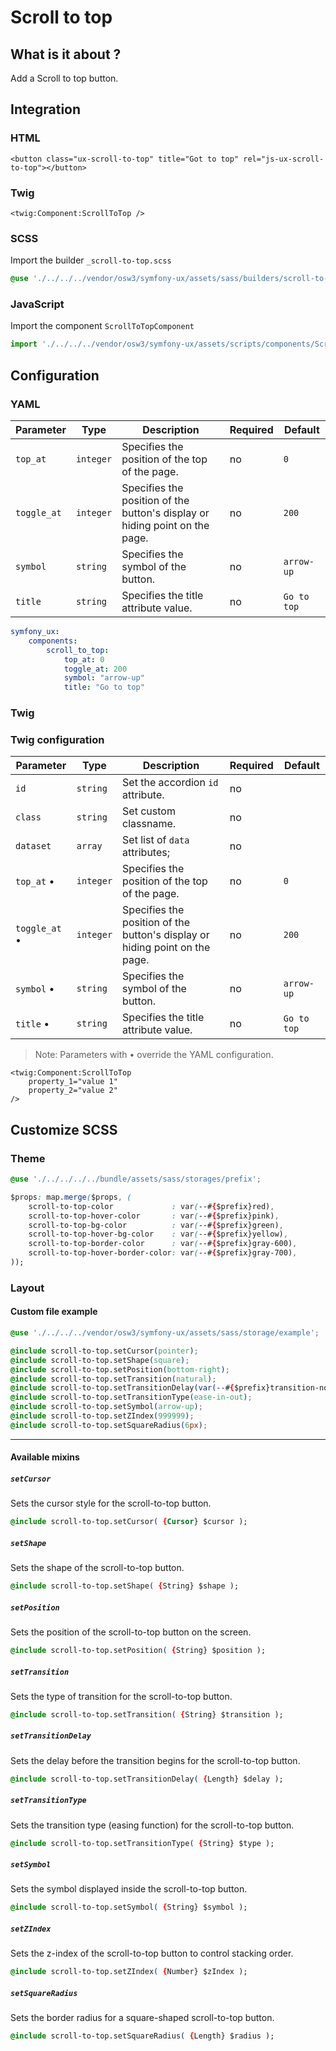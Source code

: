 # Scroll to top



## What is it about ?

Add a Scroll to top button.



## Integration

<!-- tabs:start -->
### **HTML**

```twig
<button class="ux-scroll-to-top" title="Got to top" rel="js-ux-scroll-to-top"></button>
``` 

### **Twig**

```twig
<twig:Component:ScrollToTop />
``` 

### **SCSS**

Import the builder `_scroll-to-top.scss`

```css 
@use './../../../vendor/osw3/symfony-ux/assets/sass/builders/scroll-to-top';
```

### **JavaScript**

Import the component `ScrollToTopComponent`

```js
import './../../../vendor/osw3/symfony-ux/assets/scripts/components/ScrollToTopComponent';
```
<!-- tabs:end -->



## Configuration

<!-- tabs:start -->
### **YAML**

| Parameter | Type | Description | Required | Default |
|-|-|-|-|-|
| `top_at` | `integer` | Specifies the position of the top of the page. | no | `0` |
| `toggle_at` | `integer` | Specifies the position of the button's display or hiding point on the page. | no | `200` |
| `symbol` | `string` | Specifies the symbol of the button. | no | `arrow-up` |
| `title` | `string` | Specifies the title attribute value. | no | `Go to top` |

```yaml
symfony_ux:
    components:
        scroll_to_top: 
            top_at: 0
            toggle_at: 200
            symbol: "arrow-up"
            title: "Go to top"
```

### **Twig**

### Twig configuration

| Parameter | Type | Description | Required | Default |
|-|-|-|-|-|
| `id` | `string` | Set the accordion `id` attribute. | no |  |
| `class` | `string` | Set custom classname. | no |  |
| `dataset` | `array` | Set list of `data` attributes; | no |  |
| `top_at` • | `integer` | Specifies the position of the top of the page. | no | `0` |
| `toggle_at` • | `integer` | Specifies the position of the button's display or hiding point on the page. | no | `200` |
| `symbol` • | `string` | Specifies the symbol of the button. | no | `arrow-up` |
| `title` • | `string` | Specifies the title attribute value. | no | `Go to top` |

> Note: Parameters with • override the YAML configuration.

```twig 
<twig:Component:ScrollToTop 
    property_1="value 1" 
    property_2="value 2"
/>
```
<!-- tabs:end -->




## Customize SCSS

<!-- tabs:start -->

### **Theme**

```css 
@use './../../../../bundle/assets/sass/storages/prefix';

$props: map.merge($props, (
    scroll-to-top-color             : var(--#{$prefix}red),
    scroll-to-top-hover-color       : var(--#{$prefix}pink),
    scroll-to-top-bg-color          : var(--#{$prefix}green),
    scroll-to-top-hover-bg-color    : var(--#{$prefix}yellow),
    scroll-to-top-border-color      : var(--#{$prefix}gray-600),
    scroll-to-top-hover-border-color: var(--#{$prefix}gray-700),
));
```

### **Layout**

#### Custom file example

```css 
@use './../../../vendor/osw3/symfony-ux/assets/sass/storage/example';

@include scroll-to-top.setCursor(pointer);
@include scroll-to-top.setShape(square);
@include scroll-to-top.setPosition(bottom-right);
@include scroll-to-top.setTransition(natural);
@include scroll-to-top.setTransitionDelay(var(--#{$prefix}transition-normal));
@include scroll-to-top.setTransitionType(ease-in-out);
@include scroll-to-top.setSymbol(arrow-up);
@include scroll-to-top.setZIndex(999999);
@include scroll-to-top.setSquareRadius(6px);
```

<hr>

#### Available mixins

##### `setCursor`

Sets the cursor style for the scroll-to-top button.

```css 
@include scroll-to-top.setCursor( {Cursor} $cursor );
```

##### `setShape`

Sets the shape of the scroll-to-top button.

```css 
@include scroll-to-top.setShape( {String} $shape );
```

##### `setPosition`

Sets the position of the scroll-to-top button on the screen.

```css 
@include scroll-to-top.setPosition( {String} $position );
```

##### `setTransition`

Sets the type of transition for the scroll-to-top button.

```css 
@include scroll-to-top.setTransition( {String} $transition );
```

##### `setTransitionDelay`

Sets the delay before the transition begins for the scroll-to-top button.

```css 
@include scroll-to-top.setTransitionDelay( {Length} $delay );
```

##### `setTransitionType`

Sets the transition type (easing function) for the scroll-to-top button.

```css 
@include scroll-to-top.setTransitionType( {String} $type );
```

##### `setSymbol`

Sets the symbol displayed inside the scroll-to-top button.

```css 
@include scroll-to-top.setSymbol( {String} $symbol );
```

##### `setZIndex`

Sets the z-index of the scroll-to-top button to control stacking order.

```css 
@include scroll-to-top.setZIndex( {Number} $zIndex );
```

##### `setSquareRadius`

Sets the border radius for a square-shaped scroll-to-top button.

```css 
@include scroll-to-top.setSquareRadius( {Length} $radius );
```
<!-- tabs:end -->

